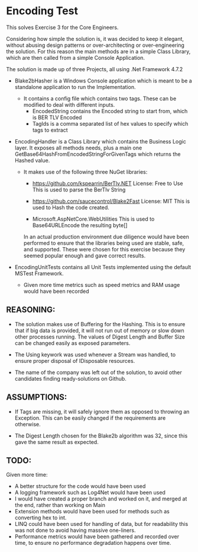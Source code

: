 # Encoding Test #

This solves Exercise 3 for the Core Engineers. 

Considering how simple the solution is, it was decided to keep it elegant, without abusing design patterns
or over-architecting or over-engineering the solution. For this reason the main methods are in a simple
Class Library, which are then called from a simple Console Application.

The solution is made up of three Projects, all using .Net Framework 4.7.2 

* Blake2bHasher is a Windows Console application which is meant to be a standalone application to run the Implementation.
	* It contains a config file which contains two tags. These can be modified to deal with different inputs.
		* EncodedString contains the Encoded string to start from, which is BER TLV Encoded
		* TagIds is a comma separated list of hex values to specify which tags to extract

* EncodingHandler is a Class Library which contains the Business Logic layer. It exposes all methods needs,
plus a main one GetBase64HashFromEncodedStringForGivenTags which returns the Hashed value.
	* It makes use of the following three NuGet libraries:

		* https://github.com/kspearrin/BerTlv.NET  License: Free to Use
		This is used to parse the BerTlv String

		* https://github.com/saucecontrol/Blake2Fast License: MIT
		This is used to Hash the code created.

		* Microsoft.AspNetCore.WebUtilities
		 This is used to Base64URLEncode the resulting byte[]

		In an actual production environment due diligence would have been performed to ensure
		that the libraries being used are stable, safe, and supported.
		These were chosen for this exercise because they seemed popular enough and gave correct results.

* EncodingUnitTests contains all Unit Tests implemented using the default MSTest Framework.
	* Given more time metrics such as speed metrics and RAM usage would have been recorded


	
## REASONING: ##

* The solution makes use of Buffering for the Hashing. This is to ensure that if big data is provided, 
it will not run out of memory or slow down other processes running. The values of Digest Length and
Buffer Size can be changed easily as exposed parameters.

* The Using keywork was used whenever a Stream was handled, to ensure proper disposal of IDisposable resources.

* The name of the company was left out of the solution, to avoid other candidates finding ready-solutions on Github.


## ASSUMPTIONS: ##

* If Tags are missing, it will safely ignore them as opposed to throwing an Exception.
This can be easily changed if the requirements are otherwise.

* The Digest Length chosen for the Blake2b algorithm was 32, since this gave the same result as expected.


## TODO: ## 

Given more time:
	
* A better structure for the code would have been used
* A logging framework such as Log4Net would have been used
* I would have created a proper branch and worked on it, and merged at the end, rather than working on Main
* Extension methods would have been used for methods such as converting hex to int.
* LINQ could have been used for handling of data, but for readability this was not done to avoid having massive one-liners.
* Performance metrics would have been gathered and recorded over time, to ensure no performance degradation happens over time.

